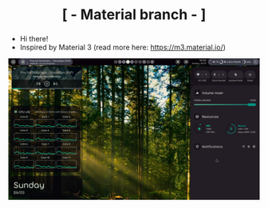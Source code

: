<div align="center">
    <h1>[ - Material branch - ]</h1>
    <h3></h3>
</div>

 - Hi there!
 - Inspired by Material 3 (read more here: https://m3.material.io/)
 
 ![dots-hyprland](./screenshot-18.png)